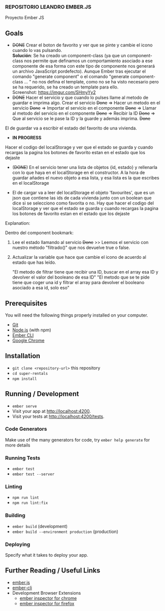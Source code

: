 ### REPOSITORIO LEANDRO EMBER.JS ###

Proyecto Ember JS 


## Goals
- ~~DONE~~ Crear el boton de favorito y ver que se pinte y cambie el icono cuando lo vas pulsando.
  <br /> 
  **Solución**: Se ha creado un component-class (ya que un component-class nos permite que definamos un comportamiento asociado a ese componente de esa forma
            con este tipo de componente nos generará un archivo JavaScript pordefecto). Aunque Ember tras ejecutar el comando "generate component" o el 
            comando "generate component-class ... " no nos defina el template, como no se ha visto necesario pero se ha requerido, se ha creado un template
            para ello.
            <br /> Screenshot: https://imgur.com/SHmyYy2
- ~~DONE~~ Hacer el servicio y que cuando lo pulses llame al metodo de guardar e imprima algo.
          Crear el servicio ~~Done~~ => Hacer un metodo en el servicio ~~Done~~ => Importar el servicio en el componente ~~Done~~ => Llamar al metodo del servicio en el componente ~~Done~~ =>  Recibir la ID ~~Done~~ => Que al servicio se le pase la ID y la guarde y además imprima. ~~Done~~

El de guardar va a escribir el estado del favorito de una vivienda.

- **IN PROGRESS** 

Hacer el codigo del localStorage y ver que el estado se guarda y cuando recargas la pagina los botones de favorito estan en el estado que los dejaste
- (~~DONE~~) En el servicio tener una lista de objetos {id, estado} y rellenarla con lo que haya en el localStorage en el constructor. A la hora de guardar añades el nuevo objeto a esa lista, y esa lista es la que escribes en el localStorage

- El de cargar va a leer del localStorage el objeto 'favourites', que es un json que contiene las ids de cada vivienda junto con un boolean que dice si se selecciono como favorita o no. Hay que hacer el codigo del localStorage y ver que el estado se guarda y cuando recargas la pagina los botones de favorito estan en el estado que los dejaste

Explanation:

Dentro del component bookmark:
1. Lee el estado llamando al servicio  ~~Done~~ >> Leemos el servicio con nuestro método "filtrado()" que nos devuelve true o false.
2. Actualizar la variable que hace que cambie el icono de acuerdo al estado que has leído.

      "El metodo de filtrar tiene que recibir una ID, buscar en el array esa ID y devolver el valor del booleano de esa ID"
      "El metodo que se te pide tiene que coger una id y filtrar el array para devolver el booleano asociado a esa id, solo eso"


## Prerequisites

You will need the following things properly installed on your computer.

* [Git](https://git-scm.com/)
* [Node.js](https://nodejs.org/) (with npm)
* [Ember CLI](https://cli.emberjs.com/release/)
* [Google Chrome](https://google.com/chrome/)

## Installation

* `git clone <repository-url>` this repository
* `cd super-rentals`
* `npm install`

## Running / Development

* `ember serve`
* Visit your app at [http://localhost:4200](http://localhost:4200).
* Visit your tests at [http://localhost:4200/tests](http://localhost:4200/tests).

### Code Generators

Make use of the many generators for code, try `ember help generate` for more details

### Running Tests

* `ember test`
* `ember test --server`

### Linting

* `npm run lint`
* `npm run lint:fix`

### Building

* `ember build` (development)
* `ember build --environment production` (production)

### Deploying

Specify what it takes to deploy your app.

## Further Reading / Useful Links

* [ember.js](https://emberjs.com/)
* [ember-cli](https://cli.emberjs.com/release/)
* Development Browser Extensions
  * [ember inspector for chrome](https://chrome.google.com/webstore/detail/ember-inspector/bmdblncegkenkacieihfhpjfppoconhi)
  * [ember inspector for firefox](https://addons.mozilla.org/en-US/firefox/addon/ember-inspector/)
